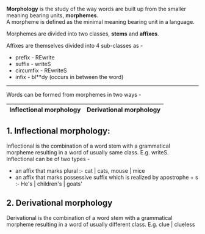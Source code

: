 <strong>Morphology</strong> is the study of the way words are built up from the smaller meaning bearing units, <strong>morphemes</strong>.  
A morpheme is defined as the minimal meaning bearing unit in a language.

Morphemes are divided into two classes, <strong>stems</strong> and <strong>affixes</strong>.  

Affixes are themselves divided into 4 sub-classes as -
* prefix - REwrite
* suffix - writeS
* circumfix - REwriteS
* infix - bl**dy (occurs in between the word)

<hr>
Words can be formed from morphemes in two ways -  

| Inflectional morphology | Derivational morphology |
| ----- | -----|

## 1. Inflectional morphology: 
Inflectional is the combination of a word stem with a grammatical morpheme resulting in a word of usually same class. E.g. writeS.  
Inflectional can be of two types -
  * an affix that marks plural :- cat | cats, mouse | mice
  * an affix that marks possessive suffix which is realized by apostrophe + s :- He's | children's | goats' 

## 2. Derivational morphology
Derivational is the combination of a word stem with a grammatical morpheme resulting in a word of usually different class. E.g. clue | clueless
